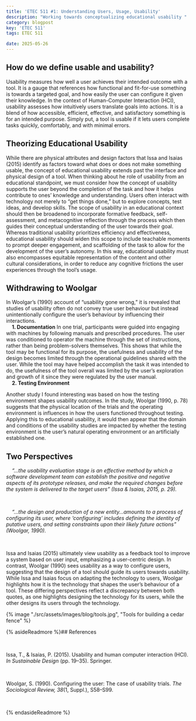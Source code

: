 ```yaml
---
title: 'ETEC 511 #1: Understanding Users, Usage, Usability'
description: "Working towards conceptualizing educational usability "
category: blogpost
key: 'ETEC 511'
tags: ETEC 511

date: 2025-05-26
---
```


## How do we define usable and usability?

Usability measures how well a user achieves their intended outcome with a tool. It is a gauge that references how functional and fit-for-use something is towards a targeted goal, and how easily the user can configure it given their knowledge. In the context of Human-Computer Interaction (HCI), usability assesses how intuitively users translate goals into actions. It is a blend of how accessible, efficient, effective, and satisfactory something is for an intended purpose. Simply put, a tool is usable if it lets users complete tasks quickly, comfortably, and with minimal errors. 

## Theorizing Educational Usability
While there are physical attributes and design factors that Issa and Isaias (2015) identify as factors toward what does or does not make something usable, the concept of educational usability extends past the interface and physical design of a tool.
When thinking about he role of usability from an educational standpoint, we must consider how the concept of usability supports the user beyond the completion of the task and how it helps contribute to ones’ knowledge and understanding. Users often interact with technology not merely to “get things done,” but to explore concepts, test ideas, and develop skills. The scope of usability in an educational context should then be broadened to incorporate formative feedback, self-assessment, and metacognitive reflection through the process which then guides their conceptual understanding of the user towards their goal. Whereas traditional usability prioritizes efficiency and effectiveness, educational usability should widen this scope to include teachable moments to prompt deeper engagement, and scaffolding of the task to allow for the development of the user’s autonomy. In this way, educational usability must also encompasses equitable representation of the content and other cultural considerations, in order to reduce any cognitive frictions the user experiences through the tool’s usage.

## Withdrawing to Woolgar
In Woolgar’s (1990) account of “usability gone wrong,” it is revealed that studies of usability often do not convey true user behaviour but instead unintentionally configure the user’s behaviour by influencing their interactions.
     <br>&nbsp;&nbsp;&nbsp;&nbsp;**1. Documentation** 
In one trial, participants were guided into engaging with machines by following manuals and prescribed procedures. The user was conditioned to operator the machine through the set of instructions, rather than being problem-solvers themselves. This shows that while the tool may be functional for its purpose, the usefulness and usability of the design becomes limited through the operational guidelines shared with the user. While the tool may have helped accomplish the  task it was intended to do, the usefulness of the tool overall was limited by the user’s exploration and growth of it since they were regulated by the user manual.
     <br>&nbsp;&nbsp;&nbsp;&nbsp;**2. Testing Environment**
     
Another study I found interesting was based on how the testing environment shapes usability outcomes. In the study, Woolgar (1990, p. 78) suggests that the physical location of the trials and the operating environment is influences in how the users functioned throughout testing. Applying this to educational usability, it would then appear that the domain and conditions of the usability studies are impacted by whether the testing environment is the user’s natural operating environment or an artificially established one.
       
## Two Perspectives
 &nbsp;&nbsp;&nbsp;&nbsp;*“…the usability evaluation stage is an effective method by which a software development team can establish the positive and negative aspects of its prototype releases, and make the required changes before the system is delivered to the target users” (Issa & Isaias, 2015, p. 29).*

<br>

 &nbsp;&nbsp;&nbsp;&nbsp;*“…the design and production of a new entity…amounts to a process of configuring its user, where ‘configuring’ includes defining the identity of putative users, and setting constraints upon their likely future actions” (Woolgar, 1990).*

<br>

Issa and Isaias (2015) ultimately view usability as a feedback tool to improve a system based on user input, emphasizing a user-centric design. In contrast, Woolgar (1990) sees usability as a way to configure users, suggesting that the design of a tool should guide its users towards usability. While Issa and Isaias focus on adapting the technology to users, Woolgar highlights how it is the technology that shapes the user’s behaviour of a tool. These differing perspectives reflect a discrepancy between both quotes, as one highlights designing the technology for its users, while the other designs its users through the technology.






{% image "./src/assets/images/blog/tools.jpg", "Tools for building a cedar fence" %}


{% asideReadmore %}## References

<br>

Issa, T., & Isaias, P. (2015). Usability and human computer interaction (HCI). *In Sustainable Design* (pp. 19–35). Springer.

<br>

Woolgar, S. (1990). Configuring the user: The case of usability trials. *The Sociological Review,* *38*(1, Suppl.), S58–S99.


<br>

{% endasideReadmore %}


